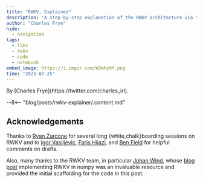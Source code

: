 ```yaml
---
title: "RWKV, Explained"
description: "A step-by-step explanation of the RWKV architecture via typed PyTorch code."
author: "Charles Frye"
hide:
  - navigation
tags:
  - llms
  - rwkv
  - code
  - notebook
embed_image: https://i.imgur.com/W3mhy9f.png
time: "2023-07-25"
---
```

<div class="author" markdown>
By [Charles Frye](https://twitter.com/charles_irl).
</div>

--8<-- "blog/posts/rwkv-explainer/.content.md"

## Acknowledgements

Thanks to
[Ryan Zarcone](https://twitter.com/r_zarcone)
for several long {white,chalk}boarding sessions on RWKV
and to
[Igor Vasiljevic](https://twitter.com/vslevic),
[Faris Hijazi](https://twitter.com/theeFaris),
and
[Ben Field](https://twitter.com/benfieldddd)
for helpful comments on drafts.

Also, many thanks to the RWKV team,
in particular
[Johan Wind](https://johanwind.github.io),
whose
[blog post](https://johanwind.github.io/2023/03/23/rwkv_details.html)
implementing RWKV in numpy was an invaluable resource
and provided the initial scaffolding for the code in this post.
